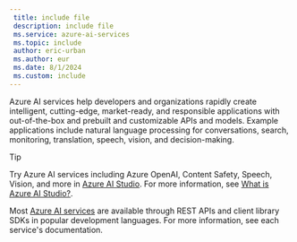 ```yaml
---
 title: include file
 description: include file
 ms.service: azure-ai-services
 ms.topic: include
 author: eric-urban
 ms.author: eur
 ms.date: 8/1/2024
 ms.custom: include
---
```


Azure AI services help developers and organizations rapidly create intelligent, cutting-edge, market-ready, and responsible applications with out-of-the-box and prebuilt and customizable APIs and models. Example applications include natural language processing for conversations, search, monitoring, translation, speech, vision, and decision-making.

> [!TIP]
> Try Azure AI services including Azure OpenAI, Content Safety, Speech, Vision, and more in [Azure AI Studio](https://ai.azure.com). For more information, see [What is Azure AI Studio?](../ai-studio/what-is-ai-studio.md).

Most [Azure AI services](../ai-services/index.yml) are available through REST APIs and client library SDKs in popular development languages. For more information, see each service's documentation.